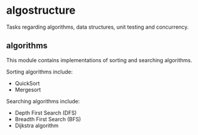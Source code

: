 # algostructure
Tasks regarding algorithms, data structures, unit testing and concurrency.


## algorithms
This module contains implementations of sorting and searching algorithms.

Sorting algorithms include:
 - QuickSort
 - Mergesort

Searching algorithms include:
 - Depth First Search (DFS)
 - Breadth First Search (BFS)
 - Dijkstra algorithm